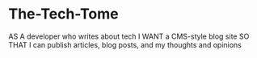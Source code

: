 # The-Tech-Tome
AS A developer who writes about tech I WANT a CMS-style blog site SO THAT I can publish articles, blog posts, and my thoughts and opinions
